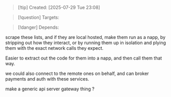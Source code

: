 
>[!tip] Created: [2025-07-29 Tue 23:08]

>[!question] Targets: 

>[!danger] Depends: 

scrape these lists, and if they are local hosted, make them run as a napp, by stripping out how they interact, or by running them up in isolation and plying them with the exact network calls they expect.

Easier to extract out the code for them into a napp, and then call them that way.

we could also connect to the remote ones on behalf, and can broker payments and auth with these services.

make a generic api server gateway thing ?